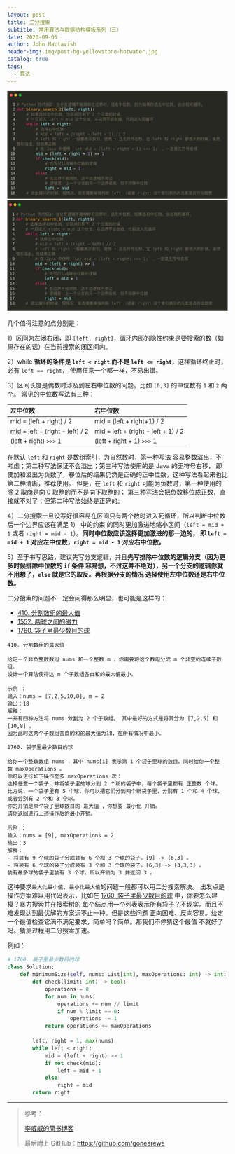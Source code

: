 ```yaml
---
layout: post
title: 二分搜索
subtitle: 常用算法与数据结构模板系列（三）
date: 2020-09-05
author: John Mactavish
header-img: img/post-bg-yellowstone-hotwater.jpg
catalog: true
tags:
  - 算法
---
```


![binary search 1](https://raw.githubusercontent.com/gonearewe/gonearewe.github.io/master/img/post-2020-binarysearch-1.jpg)
![binary search 2](https://raw.githubusercontent.com/gonearewe/gonearewe.github.io/master/img/post-2020-binarysearch-2.jpg)

几个值得注意的点分别是：

<!-- 区间为左闭右开，即 `[left, right)`。好处有三：一来分隔区间比较自然，表示为 `[left, mid)` 和 `[mid, right)`；
二来区间两端值的差正好是区间的长度，如 `[0, 4)` 的区间长度为 `4 - 0 = 4`；最后方便表示空区间，此时两端值
相等，如 `[0,0)`。 -->

1）区间为左闭右闭，即 `[left, right]`，循环内部的隐性约束是要搜索的数（如果存在的话）在当前搜索的闭区间内。

2）while **循环的条件是 `left < right` 而不是 `left <= right`**，这样循环终止时，必有 `left == right`，
使用任意一个都一样，不易出错。

3）区间长度是偶数时涉及到左右中位数的问题，比如 `[0,3]` 的中位数有 `1` 和 `2` 两个。
常见的中位数写法有三种：

| 左中位数                        | 右中位数                            |
| :------------------------------ | :---------------------------------- |
| mid = (left + right) / 2        | mid = (left + right+1) / 2          |
| mid = left + (right - left) / 2 | mid = left + (right - left + 1) / 2 |
| (left + right) `>>>` 1          | (left + right + 1) `>>>` 1          |

在默认 `left` 和 `right` 是数组索引，为自然数时，第一种写法
容易整数溢出，不考虑；第二种写法保证不会溢出；第三种写法使用的是 Java 的无符号右移，
即使加和溢出为负数了，移位后的结果仍然是正确的正中位数，这种写法看起来也比第二种清晰，推荐使用。
但是，在 `left` 和 `right` 可能为负数时，第一种使用的除 2 取商是向 0 取整的而不是向下取整的；
第三种写法会把负数移位成正数，直接就不对了；但第二种写法始终是正确的。

4）二分搜索一旦没写好很容易在区间只有两个数时进入死循环，所以判断中位数后一个边界应该在满足 1） 中的约束
的同时更加激进地缩小区间（`left = mid + 1` 或者 `right = mid - 1`）。**同时中位数应该选择更加激进的那一边的，
即 `left = mid + 1` 对应左中位数，`right = mid - 1` 对应右中位数。**

5）至于书写思路，建议先写分支逻辑，并且**先写排除中位数的逻辑分支（因为更多时候排除中位数的 `if` 条件
容易想，不过这并不绝对），另一个分支的逻辑你就不用想了，`else` 就是它的取反。再根据分支的情况
选择使用左中位数还是右中位数。**

二分搜索的问题不一定会问得那么明显，也可能是这样的：

- [410. 分割数组的最大值](https://leetcode-cn.com/problems/split-array-largest-sum/)
- [1552. 两球之间的磁力](https://leetcode-cn.com/problems/magnetic-force-between-two-balls/)
- [1760. 袋子里最少数目的球](https://leetcode-cn.com/problems/minimum-limit-of-balls-in-a-bag/)

```
410. 分割数组的最大值

给定一个非负整数数组 nums 和一个整数 m ，你需要将这个数组分成 m 个非空的连续子数组。
设计一个算法使得这 m 个子数组各自和的最大值最小。

示例 ：
输入：nums = [7,2,5,10,8], m = 2
输出：18
解释：
一共有四种方法将 nums 分割为 2 个子数组。 其中最好的方式是将其分为 [7,2,5] 和 [10,8] 。
因为此时这两个子数组各自的和的最大值为18，在所有情况中最小。
```

```
1760. 袋子里最少数目的球

给你一个整数数组 nums ，其中 nums[i] 表示第 i 个袋子里球的数目。同时给你一个整数 maxOperations 。
你可以进行如下操作至多 maxOperations 次：
选择任意一个袋子，并将袋子里的球分到 2 个新的袋子中，每个袋子里都有 正整数 个球。
比方说，一个袋子里有 5 个球，你可以把它们分到两个新袋子里，分别有 1 个和 4 个球，或者分别有 2 个和 3 个球。
你的开销是单个袋子里球数目的 最大值 ，你想要 最小化 开销。
请你返回进行上述操作后的最小开销。

示例 ：
输入：nums = [9], maxOperations = 2
输出：3
解释：
- 将装有 9 个球的袋子分成装有 6 个和 3 个球的袋子。[9] -> [6,3] 。
- 将装有 6 个球的袋子分成装有 3 个和 3 个球的袋子。[6,3] -> [3,3,3] 。
装有最多球的袋子里装有 3 个球，所以开销为 3 并返回 3 。
```

这种要求`最大化最小值`、`最小化最大值`的问题一般都可以用二分搜索解决。
出发点是操作方案难以用代码表示，比如在 [1760. 袋子里最少数目的球](https://leetcode-cn.com/problems/minimum-limit-of-balls-in-a-bag/) 中，你要怎么建模？暴力搜索并在搜索树的
每个结点用一个列表表示所有袋子？不现实。而且不难发现达到最优解的方案远不止一种。但是这些问题
正向困难、反向容易。给定一个最值检查它满不满足要求，简单吗？简单。那我们不停猜这个最值
不就好了吗。猜测过程用二分搜索加速。

例如：

```py
# 1760. 袋子里最少数目的球
class Solution:
    def minimumSize(self, nums: List[int], maxOperations: int) -> int:
        def check(limit: int) -> bool:
            operations = 0
            for num in nums:
                operations += num // limit
                if num % limit == 0:
                    operations -= 1
            return operations <= maxOperations

        left, right = 1, max(nums)
        while left < right:
            mid = (left + right) >> 1
            if not check(mid):
                left = mid + 1
            else:
                right = mid
        return right
```
---

> 参考：
> 
> [李威威的简书博客](https://www.jianshu.com/p/b6ad653fb2e1)
>
> 最后附上 GitHub：<https://github.com/gonearewe>

